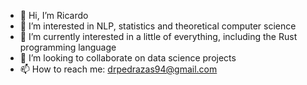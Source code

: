 - 👋 Hi, I’m Ricardo
- 👀 I’m interested in NLP, statistics and theoretical computer science
- 🌱 I’m currently interested in a little of everything, including the Rust programming language
- 💞️ I’m looking to collaborate on data science projects
- 📫 How to reach me: drpedrazas94@gmail.com

<!---
drpedrazas/drpedrazas is a ✨ special ✨ repository because its `README.md` (this file) appears on your GitHub profile.
You can click the Preview link to take a look at your changes.
--->
